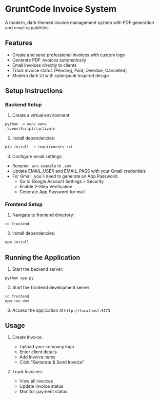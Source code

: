 # GruntCode Invoice System

A modern, dark-themed invoice management system with PDF generation and email capabilities.

## Features
- Create and send professional invoices with custom logo
- Generate PDF invoices automatically
- Email invoices directly to clients
- Track invoice status (Pending, Paid, Overdue, Cancelled)
- Modern dark UI with cyberpunk-inspired design

## Setup Instructions

### Backend Setup
1. Create a virtual environment:
```bash
python -m venv venv
.\venv\Scripts\activate
```

2. Install dependencies:
```bash
pip install -r requirements.txt
```

3. Configure email settings:
- Rename `.env.example` to `.env`
- Update EMAIL_USER and EMAIL_PASS with your Gmail credentials
- For Gmail, you'll need to generate an App Password:
  - Go to Google Account Settings > Security
  - Enable 2-Step Verification
  - Generate App Password for mail

### Frontend Setup
1. Navigate to frontend directory:
```bash
cd frontend
```

2. Install dependencies:
```bash
npm install
```

## Running the Application

1. Start the backend server:
```bash
python app.py
```

2. Start the frontend development server:
```bash
cd frontend
npm run dev
```

3. Access the application at `http://localhost:5173`

## Usage
1. Create Invoice:
   - Upload your company logo
   - Enter client details
   - Add invoice items
   - Click "Generate & Send Invoice"

2. Track Invoices:
   - View all invoices
   - Update invoice status
   - Monitor payment status
